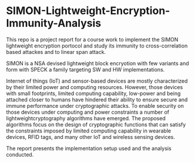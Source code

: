 # SIMON-Lightweight-Encryption-Immunity-Analysis

This repo is a project report for a course work to implement the SIMON lightweight encryption portocol and study 
its immunity to cross-correlation based attackes and to linear span attack.

SIMON is a NSA devised lightweight block encryotion with few variants and form with SPECK a family 
targeting SW and HW implementations.

Internet of things (IoT) and sensor-based devices are mostly characterized by their limited power and
computing resources. 
However, those devices with small footprints, limited computing capability, low-power and being attached closer 
to humans have hindered their ability to ensure secure and immune performance under cryptographic attacks.
To enable security on those devices under computing and power constraints a number of lightweightcryptography algorithms 
have emerged. The proposed algorithms focus on the design of cryptographic functions that can satisfy the constraints imposed by limited computing capability in wearable devices, RFID tags, and many other IoT and wireless sensing devices.

The report presents the implementation setup used and the analysis conducted.
